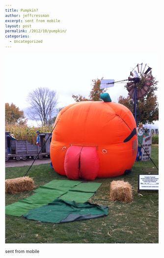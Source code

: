 ```yaml
---
title: Pumpkin?
author: jeffcressman
excerpt: sent from mobile
layout: post
permalink: /2012/10/pumpkin/
categories:
  - Uncategorized
---
```

<div class='p_embed p_image_embed'>
  <a href="/wp-content/uploads/2012/10/photo-scaled-1000.jpg"><img alt="Photo" height="617" src="/wp-content/uploads/2012/10/photo-scaled-1000.jpg?w=243" width="500" /></a>
</div>

sent from mobile